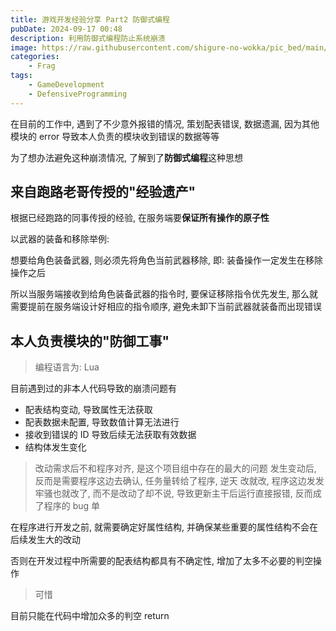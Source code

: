 ```yaml
---
title: 游戏开发经验分享 Part2 防御式编程
pubDate: 2024-09-17 00:48
description: 利用防御式编程防止系统崩溃
image: https://raw.githubusercontent.com/shigure-no-wokka/pic_bed/main/imgs/family_frag.jpg
categories: 
    - Frag
tags:
    - GameDevelopment
    - DefensiveProgramming
---
```


在目前的工作中, 遇到了不少意外报错的情况, 策划配表错误, 数据遗漏, 因为其他模块的 error 导致本人负责的模块收到错误的数据等等

为了想办法避免这种崩溃情况, 了解到了**防御式编程**这种思想

<!--more-->

## 来自跑路老哥传授的"经验遗产"

根据已经跑路的同事传授的经验, 在服务端要**保证所有操作的原子性**

以武器的装备和移除举例:

想要给角色装备武器, 则必须先将角色当前武器移除, 即: 装备操作一定发生在移除操作之后

所以当服务端接收到给角色装备武器的指令时, 要保证移除指令优先发生, 那么就需要提前在服务端设计好相应的指令顺序, 避免未卸下当前武器就装备而出现错误


## 本人负责模块的"防御工事"

> 编程语言为: Lua

目前遇到过的非本人代码导致的崩溃问题有
- 配表结构变动, 导致属性无法获取
- 配表数据未配置, 导致数值计算无法进行
- 接收到错误的 ID 导致后续无法获取有效数据
- 结构体发生变化

> 改动需求后不和程序对齐, 是这个项目组中存在的最大的问题
> 发生变动后, 反而是需要程序这边去确认, 任务量转给了程序, 逆天
> 改就改, 程序这边发发牢骚也就改了, 而不是改动了却不说, 导致更新主干后运行直接报错, 反而成了程序的 bug 单

在程序进行开发之前, 就需要确定好属性结构, 并确保某些重要的属性结构不会在后续发生大的改动

否则在开发过程中所需要的配表结构都具有不确定性, 增加了太多不必要的判空操作

> 可惜

目前只能在代码中增加众多的判空 return


